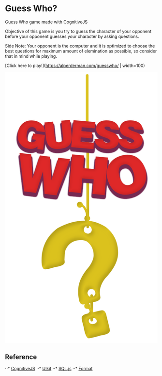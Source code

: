 # Guess Who?
Guess Who game made with CognitiveJS

Objective of this game is you try to guess the character of your opponent before your opponent guesses your character by asking questions.

Side Note: Your opponent is the computer and it is optimized to choose the best questions for maximum amount of elemination as possible, so consider that in mind while playing.

[Click here to play!](https://alperderman.com/guesswho/ | width=100)

![Guess Who?](gw-logo.png)

## Reference
⋅⋅* [CognitiveJS](https://github.com/alperderman/CognitiveJS)
⋅⋅* [UIkit](https://getuikit.com/)
⋅⋅* [SQL.js](https://github.com/sql-js/sql.js/)
⋅⋅* [Format](https://github.com/samsonjs/format)
